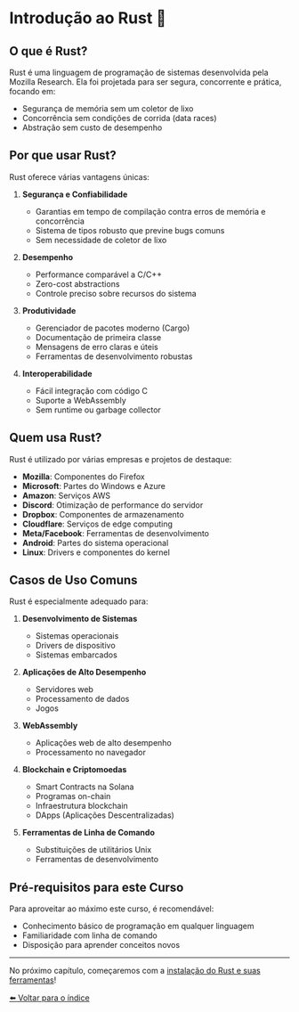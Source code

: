 # Introdução ao Rust 🦀

## O que é Rust?

Rust é uma linguagem de programação de sistemas desenvolvida pela Mozilla Research. Ela foi projetada para ser segura, concorrente e prática, focando em:
- Segurança de memória sem um coletor de lixo
- Concorrência sem condições de corrida (data races)
- Abstração sem custo de desempenho

## Por que usar Rust?

Rust oferece várias vantagens únicas:

1. **Segurança e Confiabilidade**
   - Garantias em tempo de compilação contra erros de memória e concorrência
   - Sistema de tipos robusto que previne bugs comuns
   - Sem necessidade de coletor de lixo

2. **Desempenho**
   - Performance comparável a C/C++
   - Zero-cost abstractions
   - Controle preciso sobre recursos do sistema

3. **Produtividade**
   - Gerenciador de pacotes moderno (Cargo)
   - Documentação de primeira classe
   - Mensagens de erro claras e úteis
   - Ferramentas de desenvolvimento robustas

4. **Interoperabilidade**
   - Fácil integração com código C
   - Suporte a WebAssembly
   - Sem runtime ou garbage collector

## Quem usa Rust?

Rust é utilizado por várias empresas e projetos de destaque:

- **Mozilla**: Componentes do Firefox
- **Microsoft**: Partes do Windows e Azure
- **Amazon**: Serviços AWS
- **Discord**: Otimização de performance do servidor
- **Dropbox**: Componentes de armazenamento
- **Cloudflare**: Serviços de edge computing
- **Meta/Facebook**: Ferramentas de desenvolvimento
- **Android**: Partes do sistema operacional
- **Linux**: Drivers e componentes do kernel

## Casos de Uso Comuns

Rust é especialmente adequado para:

1. **Desenvolvimento de Sistemas**
   - Sistemas operacionais
   - Drivers de dispositivo
   - Sistemas embarcados

2. **Aplicações de Alto Desempenho**
   - Servidores web
   - Processamento de dados
   - Jogos

3. **WebAssembly**
   - Aplicações web de alto desempenho
   - Processamento no navegador

4. **Blockchain e Criptomoedas**
   - Smart Contracts na Solana
   - Programas on-chain
   - Infraestrutura blockchain
   - DApps (Aplicações Descentralizadas)

5. **Ferramentas de Linha de Comando**
   - Substituições de utilitários Unix
   - Ferramentas de desenvolvimento

## Pré-requisitos para este Curso

Para aproveitar ao máximo este curso, é recomendável:
- Conhecimento básico de programação em qualquer linguagem
- Familiaridade com linha de comando
- Disposição para aprender conceitos novos

---

No próximo capítulo, começaremos com a [instalação do Rust e suas ferramentas](../instalacao/README.md)!

[⬅️ Voltar para o índice](../README.md) 
